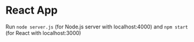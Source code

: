 # React App

Run `node server.js` (for Node.js server with localhost:4000) and `npm start` (for React with localhost:3000)

